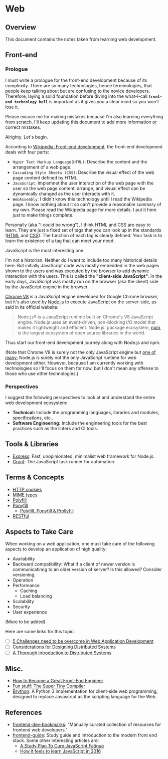 # Web

## Overview

This document contains the notes taken from learning web development.

## Front-end

### Prologue

I must write a prologue for the front-end development because of its complexity. There are so many technologies, hence terminologies, that people keep talking about but are confusing to the novice developers. Therefore, laying a solid foundation before diving into the what-I-call **`front-end technology hell`** is important as it gives you a clear mind so you won't lose it.

Please excuse me for making mistakes because I'm also learning everything from scratch. I'll keep updating this document to add more information or correct mistakes.

Alrighty. Let's begin.

According to [Wikipedia: Front-end development](https://en.wikipedia.org/wiki/Front-end_web_development), the front-end development deals with four parts:

- `Hyper Text Markup Language(HTML)`: Describe the content and the arrangement of a web page.
- `Cascading Style Sheets (CSS)`: Describe the visual effect of the web page content defined by HTML.
- `JavaScript`: Implemnet the user interaction of the web page with the user so the web page content, arrange, and visual effect can be dynamically changed as the user interacts with it.
- `WebAssembly`: I didn't know this technology until I read the Wikipedia page. I know nothing about it so can't provide a reasonable summary of my own. Please read the Wikipedia page for more details. I put it here just to make things complete.

Personally (aka "I could be wrong"), I think HTML and CSS are easy to learn. They are just a fixed set of tags that you can look up in the standards ([HTML](https://www.w3.org/standards/techs/html#completed) and [CSS](https://www.w3.org/standards/techs/css#completed)). The function of each tag is clearly defined. Your task is to learn the existence of a tag that can meet your need.

JavaScript is the most interesting one.

I'm not a historian. Neither do I want to include too many historical details here. But initially JavaScript code was mostly embedded in the web pages shown to the users and was executed by the browser to add dynamic interaction with the users. This is called the **"client-side JavaScript"**. In the early days, JavaScript was mostly run on the browser (aka the client) side by the 
JavaScript engine in the browser.

[Chrome V8](https://developers.google.com/v8/) is a JavaScript engine developed for Google Chrome browser, but it's also used by [Node.js](https://nodejs.org/en/) to execute JavaScript on the server-side, as said in its official website:

> Node.js® is a JavaScript runtime built on Chrome's V8 JavaScript engine. Node.js uses an event-driven, non-blocking I/O model that makes it lightweight and efficient. Node.js' package ecosystem, [npm](https://www.npmjs.com/), is the largest ecosystem of open source libraries in the world.

Thus start our front-end development journey along with Node.js and npm.

(Note that Chrome V8 is surely not the only JavaScript engine but [one of many](https://en.wikipedia.org/wiki/JavaScript_engine#JavaScript_engines); Node.js is surely not the only JavaScript runtime for web development either. However, because I am currently working with technologies so I'll focus on them for now, but I don't mean any offense to those who use other technologies.)

### Perspectives

I suggest the following perspectives to look at and understand the entire web development ecosystem:

- **Technical:** Include the programming languages, libraries and modules, specifications, etc..
- **Software Engineering:** Include the engineering tools for the best practices such as the linters and CI tools.

## Tools & Libraries

- [Express](http://expressjs.com/): Fast, unopinionated, minimalist web framework for Node.js.
- [Grunt](https://gruntjs.com/): The JavaScript task runner for automation.

## Terms & Concepts

- [HTTP cookies](https://developer.mozilla.org/en-US/docs/Web/HTTP/Cookies)
- [MIME types](https://developer.mozilla.org/en-US/docs/Web/HTTP/Basics_of_HTTP/MIME_types)
- [Polyfill](https://en.wikipedia.org/wiki/Polyfill_(programming))
- [Ponyfill](https://github.com/sindresorhus/ponyfill)
  - [Polyfill, Ponyfill & Prollyfill](https://kikobeats.com/polyfill-ponyfill-and-prollyfill/)
- [RESTful](https://en.wikipedia.org/wiki/Representational_state_transfer)

## Aspects to Take Care

When working on a web application, one must take care of the following aspects to develop an application of high quality:

- Availability
- Backward compatibility: What if a client of newer version is communicatinng to an older version of server? Is this allowed? Consider versioning.
- Operation
- Performance
  - Caching
  - Load balancing
- Scalability
- Security
- User experience

(More to be added)

Here are some links for this topic:
- [ ] [5 Challenges need to be overcome in Web Application Development](https://medium.theuxblog.com/5-challenges-need-to-be-overcome-in-web-application-development-c03a67726ff1)
- [ ] [Considerations for Designing Distributed Systems](https://msdn.microsoft.com/en-us/library/dd129908.aspx)
- [ ] [A Thorough Introduction to Distributed Systems](https://hackernoon.com/a-thorough-introduction-to-distributed-systems-3b91562c9b3c)

## Misc.

- [How to Become a Great Front-End Engineer](https://philipwalton.com/articles/how-to-become-a-great-front-end-engineer/)
- [Fun stuff: The Super Tiny Compiler](https://github.com/jamiebuilds/the-super-tiny-compiler)
- [Brython](https://brython.info/): A Python 3 implementation for client-side web programming, designed to replace Javascript as the scripting language for the Web.

## References

- [frontend-dev-bookmarks](https://github.com/dypsilon/frontend-dev-bookmarks): "Manually curated collection of resources for frontend web developers."
- [frontend-guide](https://github.com/grab/front-end-guide): Study guide and introduction to the modern front end stack. Some other interesting articles are:
  - [A Study Plan To Cure JavaScript Fatigue](https://medium.freecodecamp.org/a-study-plan-to-cure-javascript-fatigue-8ad3a54f2eb1)
  - [How it feels to learn JavaScript in 2016](https://hackernoon.com/how-it-feels-to-learn-javascript-in-2016-d3a717dd577f)
